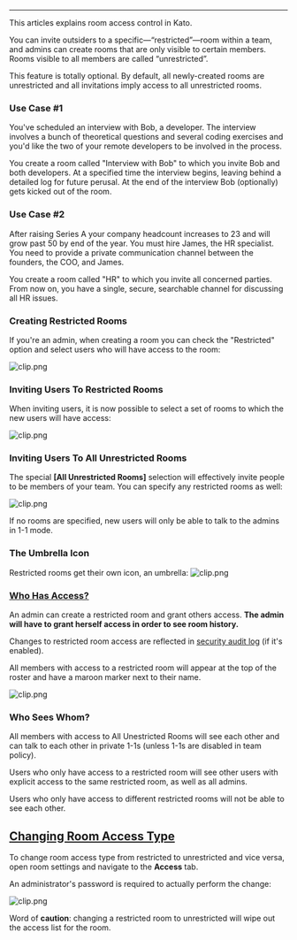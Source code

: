 ***

This articles explains room access control in Kato.

You can invite outsiders to a specific—“restricted”—room within a team, and admins can create rooms that are only visible to certain members. Rooms visible to all members are called “unrestricted”.

This feature is totally optional. By default, all newly-created rooms are unrestricted and all invitations imply access to all unrestricted rooms.

### Use Case #1
You've scheduled an interview with Bob, a developer. The interview involves a bunch of theoretical questions and several coding exercises and you'd like the two of your remote developers to be involved in the process.

You create a room called "Interview with Bob" to which you invite Bob and both developers. At a specified time the interview begins, leaving behind a detailed log for future perusal. At the end of the interview Bob (optionally) gets kicked out of the room.

### Use Case #2
After raising Series A your company headcount increases to 23 and will grow past 50 by end of the year. You must hire James, the HR specialist. You need to provide a private communication channel between the founders, the COO, and James.

You create a room called "HR" to which you invite all concerned parties. From now on, you have a single, secure, searchable channel for discussing all HR issues.

### Creating Restricted Rooms

If you're an admin, when creating a room you can check  the "Restricted" option and select users who will have access to the room: 

![clip.png](https://s3.amazonaws.com/kato-share/5b5fb4b325ef5920c209f40fefcbc6dc79622613e0314148bc98f99c7730114/clip.png)

### Inviting Users To Restricted Rooms
When inviting users, it is now possible to select a set of rooms to which the new users will have access:

![clip.png](https://s3.amazonaws.com/kato-share/130484a68d83584df8f0d269a648ee0f14d1091cc12ac129419bcba455f695a/clip.png)

### Inviting Users To All Unrestricted Rooms
The special **[All Unrestricted Rooms]** selection will effectively invite people to be members of your team. You can specify any restricted rooms as well:

![clip.png](https://s3.amazonaws.com/kato-share/19886620805031b8d56e1e148474b24097762d3742a4e01ce65fc4fdb5939a30/clip.png)

If no rooms are specified, new users will only be able to talk to the admins in 1-1 mode.

### The Umbrella Icon

Restricted rooms get their own icon, an umbrella: ![clip.png](https://s3.amazonaws.com/kato-share/e00d5b0d88b2357867eaa1956bc7344624602bdc866ddab93471de9e5b4caa2f/clip.png)

### <a href="#access" name="access">Who Has Access?</a>
An admin can create a restricted room and grant others access. **The admin will have to grant herself access in order to see room history.**

Changes to restricted room access are reflected in [security audit log](/articles/en/power-users/security-audit-log/) (if it's enabled).

All members with access to a restricted room will appear at the top of the roster and have a maroon marker next to their name.

![clip.png](https://s3.amazonaws.com/kato-share/7a7e61188b15aafda81ca88a9d63210e4662cdd15040d5e1624cfa8610ab372/clip.png)

### Who Sees Whom?
All members with access to All Unestricted Rooms will see each other and can talk to each other in private 1-1s (unless 1-1s are disabled in team policy).

Users who only have access to a restricted room will see other users with explicit access to the same restricted room, as well as all admins.

Users who only have access to different restricted rooms will not be able to see each other.

## <a href='#changing-room-access-type' name='changing-room-access-type'>Changing Room Access Type</a>
To change room access type from restricted to unrestricted and vice versa, open room settings and navigate to the **Access** tab.

An administrator's password is required to actually perform the change:

![clip.png](https://s3.amazonaws.com/kato-share/cc0631502f34a1f68797e9b74e60276b782edeba61481086f5caa49a42a92c7c/clip.png)

Word of **caution**: changing a restricted room to unrestricted will wipe out the access list for the room.

